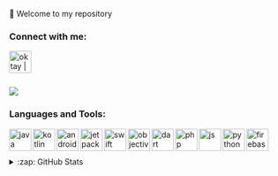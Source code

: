 👋 Welcome to my repository


### Connect with me:

[<img src="https://edent.github.io/SuperTinyIcons/images/svg/linkedin.svg" align="left" alt="oktay | LinkedIn" width="40px" />](https://www.linkedin.com/in/oktay-deniz-a11716160/)

<br>
<br />

<br>

![](https://komarev.com/ghpvc/?username=oktydeniz&label=PROFILE+VIEWS)


### Languages and Tools:
<img align="left" alt="java" width="40px" height="40" src="https://raw.githubusercontent.com/jmnote/z-icons/master/svg/java.svg" />
<img align="left" alt="kotlin" width="40px" height="40" src="https://www.vectorlogo.zone/logos/kotlinlang/kotlinlang-icon.svg" />
<img align="left" alt="android" width="40px" height="40" src="https://cdn1.iconfinder.com/data/icons/logotypes/32/android-512.png" />
<img align="left" alt="jetpack-compose" width="40px" height="40" src="https://i2.wp.com/blog.stylingandroid.com/wp-content/uploads/2021/05/jetpack-compose-icon_RGB.png?ssl=1" />
<img align="left" alt="swift" width="40px" height="40" src="https://www.vectorlogo.zone/logos/swift/swift-icon.svg" />
<img align="left" alt="objective-C" width="40px" height="40" src="https://www.vectorlogo.zone/logos/apple_objectivec/apple_objectivec-icon.svg" />
<img align="left" alt="dart" width="40px" height="40" src="https://www.vectorlogo.zone/logos/dartlang/dartlang-icon.svg" />
<img align="left" alt="php" width="40px" height="40" src="https://www.vectorlogo.zone/logos/php/php-icon.svg" />
<img align="left" alt="js" width="40px" height="40" src="https://www.vectorlogo.zone/logos/javascript/javascript-icon.svg" />
<img align="left" alt="python" width="40px" height="40" src="https://raw.githubusercontent.com/jmnote/z-icons/master/svg/python.svg" />
<img align="left" alt="firebase" width="40px" height="40" src="https://www.vectorlogo.zone/logos/firebase/firebase-icon.svg" />
	

<br>
<br />

<br>
 
<details>
 
  <summary>:zap: GitHub Stats</summary>

  <img align="left" alt="oktydeniz's GitHub Stats" src="https://github-readme-stats.vercel.app/api?username=oktydeniz&show_icons=true&hide_border=true&count_private=true&theme=react&hide=issues&include_all_commits=true" />

</details>
<!--
**oktydeniz/oktydeniz** is a ✨ _special_ ✨ repository because its `README.md` (this file) appears on your GitHub profile. -->
